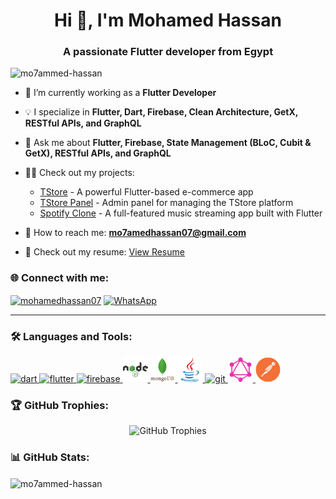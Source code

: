 <h1 align="center">Hi 👋, I'm Mohamed Hassan</h1>
<h3 align="center">A passionate Flutter developer from Egypt</h3>

<p align="left"> <img src="https://komarev.com/ghpvc/?username=mo7ammed-hassan&label=Profile%20views&color=0e75b6&style=flat" alt="mo7ammed-hassan" /> </p>

- 🚀 I’m currently working as a **Flutter Developer**

- 💡 I specialize in **Flutter, Dart, Firebase, Clean Architecture, GetX, RESTful APIs, and GraphQL**

- 💬 Ask me about **Flutter, Firebase, State Management (BLoC, Cubit & GetX), RESTful APIs, and GraphQL**

- 👨‍💼 Check out my projects:
  - [TStore](https://github.com/mo7ammed-hassan/TStore) - A powerful Flutter-based e-commerce app
  - [TStore Panel](https://github.com/mo7ammed-hassan/TStorePanel) - Admin panel for managing the TStore platform
  - [Spotify Clone](https://github.com/mo7ammed-hassan/Spotify-Clone) - A full-featured music streaming app built with Flutter

- 📧 How to reach me: **mo7amedhassan07@gmail.com**

- 📝 Check out my resume: [View Resume](https://drive.google.com/file/d/1JIeHbQqtjxMx5tbikPyDSOwCZbQCZ-Ea/view?usp=drivesdk)

<h3 align="left">🌐 Connect with me:</h3>
<p align="left">
<a href="https://www.linkedin.com/in/mohamedhassan07" target="blank"><img align="center" src="https://raw.githubusercontent.com/rahuldkjain/github-profile-readme-generator/master/src/images/icons/Social/linked-in-alt.svg" alt="mohamedhassan07" height="30" width="40" /></a>
<a href="http://wa.me/+201096493188" target="blank"><img align="center" src="https://upload.wikimedia.org/wikipedia/commons/6/6b/WhatsApp.svg" alt="WhatsApp" height="30" width="40" /></a>
</p>
<hr>
<h3 align="left">🛠 Languages and Tools:</h3>
<p align="left"> 
<a href="https://dart.dev" target="blank" rel="noreferrer"> <img src="https://www.vectorlogo.zone/logos/dartlang/dartlang-icon.svg" alt="dart" width="40" height="40"/> </a> 
<a href="https://flutter.dev" target="blank" rel="noreferrer"> <img src="https://www.vectorlogo.zone/logos/flutterio/flutterio-icon.svg" alt="flutter" width="40" height="40"/> </a> 
<a href="https://firebase.google.com/" target="blank" rel="noreferrer"> <img src="https://www.vectorlogo.zone/logos/firebase/firebase-icon.svg" alt="firebase" width="40" height="40"/> </a> 
<a href="https://nodejs.org" target="blank" rel="noreferrer"> <img src="https://raw.githubusercontent.com/devicons/devicon/master/icons/nodejs/nodejs-original-wordmark.svg" alt="nodejs" width="40" height="40"/> </a> 
<a href="https://www.mongodb.com/" target="blank" rel="noreferrer"> <img src="https://raw.githubusercontent.com/devicons/devicon/master/icons/mongodb/mongodb-original-wordmark.svg" alt="mongodb" width="40" height="40"/> </a> 
<a href="https://www.java.com" target="blank" rel="noreferrer"> <img src="https://raw.githubusercontent.com/devicons/devicon/master/icons/java/java-original.svg" alt="java" width="40" height="40"/> </a> 
<a href="https://git-scm.com/" target="blank" rel="noreferrer"> <img src="https://www.vectorlogo.zone/logos/git-scm/git-scm-icon.svg" alt="git" width="40" height="40"/> </a> 
<a href="https://graphql.org/" target="blank" rel="noreferrer"> <img src="https://raw.githubusercontent.com/devicons/devicon/master/icons/graphql/graphql-plain.svg" alt="graphql" width="40" height="40"/> </a>
<a href="https://restfulapi.net/" target="blank" rel="noreferrer"> <img src="https://raw.githubusercontent.com/devicons/devicon/master/icons/postman/postman-original.svg" alt="restful api" width="40" height="40"/> </a>
</p>

<h3 align="left">🏆 GitHub Trophies:</h3>
<p align="center">
  <img src="https://github-profile-trophy.vercel.app/?username=mo7ammed-hassan&theme=radical&no-frame=true&row=1&column=7" alt="GitHub Trophies"/>
</p>

<h3 align="left">📊 GitHub Stats:</h3>
<p><img align="center" src="https://github-readme-stats.vercel.app/api/top-langs?username=mo7ammed-hassan&show_icons=true&locale=en&layout=compact&theme=radical" alt="mo7ammed-hassan" /></p>

